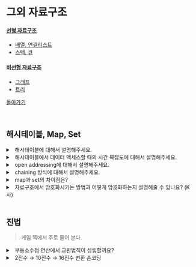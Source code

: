 # 그외 자료구조

#### [선형 자료구조](./linear-structure.md)
  - [배열, 연결리스트](./linear-structure.md#배열,-연결리스트)
  - [스텍, 큐](./linear-structure.md#스텍,-큐,-데크)

#### [비선형 자료구조](./non-linear-structure.md)
  - [그래프](./non-linear-structure.md#그래프-graph)
  - [트리](./non-linear-structure.md#트리-tree)

[돌아가기](./README.md)

<br>

## 해시테이블, Map, Set

<details>
<summary>&nbsp; 해시테이블에 대해서 설명해주세요.</summary>

---

`key value`

- 해시 함수를 통해 키(key)와 데이터값(value)를 매핑하여 저장하는 자료구조이다.
  - `해시 함수`
    - 임의의 길이의 (key)를 고정된 길이의 (index, 해시값)로 변환되어 (value)의 주소를 매핑하는 함수이다.
    - SHA1, SHA256 ()
  - `해시 충돌`
    - 해시 함수의 성능에 따라 다른 key가 같은 해시값으로 변환되는 경우가 발생할 수 있다.
    - 크게 open addressing, chaning 2가지 방법이 있다.
- 데이터가 실제 저장되는 곳을 버킷 또는 슬롯이라고 한다.
- [참고하면 좋은 글](https://baeharam.netlify.app/posts/data%20structure/hash-table)

---

</details>

<details>
<summary>&nbsp; 해시테이블에서 데이터 액세스할 때의 시간 복잡도에 대해서 설명해주세요.</summary>

---

`해시충돌`

- key를 바탕으로 해시연산을 하면 바로 value에 접근하기에 평균 𝑂(1)이 소요된다.
- 최악으로 해시충돌되어 모든 버킷 혹은 연결도니 리스트를 순회하기에 𝑂(N) 소요된다.

---

</details>

<details>
<summary>&nbsp; open addressing에 대해서 설명해주세요.</summary>

---

`다른 위치`

- 충돌이 발생하면 다른 버킷에 데이터를 저장시킨다.
- 다른 버킷을 찾는 방법은 여러가지가 있다.

| 방식                       |                                                                                                                   |
| -------------------------- | ----------------------------------------------------------------------------------------------------------------- |
| 선형탐색 Linear probing    | 고정적으로 폭을 증가 시킨다. h(key) +1, +2 ..                                                                     |
| 제곱탐색 Quadratic probing | 폭을 제곱수로 증가 시킨다. h(key) +2, +4 ..                                                                       |
| 랜덤탐색 Random Probing    | 랜덤 함수를 통해 증가 시킨다. h(key) +난수1, +난수2 ...                                                           |
| 이중해싱 Double hashing    | 다음 해시값의 규칙성을 없애는 방법으로 이동폭을 다른 해시함수를 통해 구한다. 위 방식들이 가지는 군집화 문제 없다. |

- 어느정도 데이터가 차면 테이블 크기를 적절하게 늘려주고 처음부터 다시 해싱하는 것이 좋다.
  - 통계적으로 테이블의 적재율이 70% ~ 80%정도가 되면 성능이 저하된다.

---

</details>

<details>
<summary>&nbsp; chaining 방식에 대해서 설명해주세요.</summary>

---

`연결리스트`

- 한 버킷에 들어갈 데이터 수를 제한하지 않고 충돌되면 체인에 데이터를 추가한다.
  - 체인을 연결리스트, 레드블랙트리로 구현할 수 있다.
- 해시가 충돌 될 때 해당 버킷 체인에 `보조 해시 함수`를 통해 해시값을 변형하여 해시 충돌 가능성을 줄인다.
- 일반적으로 open이 chaining보다 느리다.
  - 버킷 밀도가 높아지면서 open이 충돌빈도가 높이지기 때문이다.

---

</details>

<details>
<summary>&nbsp; map과 set의 차이점은?</summary>

---

`key == value` `key != value`

- map같은 경우 key와 value를 매핑시키는 자료구조로 key를 통해서 value를 접근할 수 있다.
- set같은 경우 key가 곧 value로 저장되는 자료구조로 집합에 value가 있는지 여부를 파악하기 쉽다.

---

</details>

<details>
<summary>&nbsp; 자료구조에서 암호화시키는 방법과 어떻게 암호화하는지 설명해줄 수 있나요? (K사)</summary>

---

`해싱` `허프만 코딩`

(꼬리질문)

<details>
<summary>&nbsp; 실제 사용되는 예시가 있을까요?</summary>
<p>

- 비밀번호, 평문 통신?

</p>
</details>

<details>
<summary>&nbsp; 해싱에서 효율적으로 암호화하는 방식이 있을까요?</summary>
<p>

- 수학적으로 충돌 가능성이 작은 해싱함수를 사용한다. (예를 들어서 SHA-256)

</p>
</details>

---

</details>

<br>

## 진법 

> 게임 쪽에서 주로 물어 본다.

<details>
<summary>&nbsp; 부동소수점 연산에서 교환법칙이 성립할까요?</summary>

---

교환법칙, 곱셈법칙은 성립하지만 결합법칙은 성립하지 않는다.

```
(3 + 1.1234) + 0.0006 = 4.124
3 + (1.1234 + 0.0006) = 4.124
```

---

</details>

<details>
<summary>&nbsp; 2진수 → 10진수 → 16진수 변환 손코딩</summary>

---

- 

---

</details>

<br>
